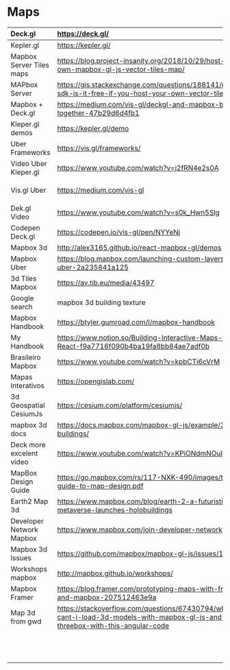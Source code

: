 # Maps

<table>
  <thead>
    <tr>
      <th style="text-align:left">Deck.gl</th>
      <th style="text-align:left"><a href="https://deck.gl/">https://deck.gl/</a>
      </th>
    </tr>
  </thead>
  <tbody>
    <tr>
      <td style="text-align:left">Kepler.gl</td>
      <td style="text-align:left"><a href="https://kepler.gl/">https://kepler.gl/</a>
      </td>
    </tr>
    <tr>
      <td style="text-align:left">Mapbox Server Tiles maps</td>
      <td style="text-align:left"><a href="https://blog.project-insanity.org/2018/10/29/host-your-own-mapbox-gl-js-vector-tiles-map/">https://blog.project-insanity.org/2018/10/29/host-your-own-mapbox-gl-js-vector-tiles-map/</a>
      </td>
    </tr>
    <tr>
      <td style="text-align:left">MAPbox Server</td>
      <td style="text-align:left"><a href="https://gis.stackexchange.com/questions/188141/mapbox-sdk-is-it-free-if-you-host-your-own-vector-tiles">https://gis.stackexchange.com/questions/188141/mapbox-sdk-is-it-free-if-you-host-your-own-vector-tiles</a>
      </td>
    </tr>
    <tr>
      <td style="text-align:left">Mapbox + Deck.gl</td>
      <td style="text-align:left"><a href="https://medium.com/vis-gl/deckgl-and-mapbox-better-together-47b29d6d4fb1">https://medium.com/vis-gl/deckgl-and-mapbox-better-together-47b29d6d4fb1</a>
      </td>
    </tr>
    <tr>
      <td style="text-align:left">Kleper.gl demos</td>
      <td style="text-align:left"><a href="https://kepler.gl/demo">https://kepler.gl/demo</a>
      </td>
    </tr>
    <tr>
      <td style="text-align:left">Uber Frameworks</td>
      <td style="text-align:left"><a href="https://vis.gl/frameworks/">https://vis.gl/frameworks/</a>
      </td>
    </tr>
    <tr>
      <td style="text-align:left">Video Uber Kleper.gl</td>
      <td style="text-align:left"><a href="https://www.youtube.com/watch?v=i2fRN4e2s0A">https://www.youtube.com/watch?v=i2fRN4e2s0A</a>
      </td>
    </tr>
    <tr>
      <td style="text-align:left">Vis.gl Uber</td>
      <td style="text-align:left">
        <p><a href="https://medium.com/vis-gl">https://medium.com/vis-gl</a>
        </p>
        <p></p>
      </td>
    </tr>
    <tr>
      <td style="text-align:left">Dek.gl Video</td>
      <td style="text-align:left"><a href="https://www.youtube.com/watch?v=s0k_Hwn5Slg">https://www.youtube.com/watch?v=s0k_Hwn5Slg</a>
      </td>
    </tr>
    <tr>
      <td style="text-align:left">Codepen Deck.gl</td>
      <td style="text-align:left"><a href="https://codepen.io/vis-gl/pen/NYYeNj">https://codepen.io/vis-gl/pen/NYYeNj</a>
      </td>
    </tr>
    <tr>
      <td style="text-align:left">Mapbox 3d</td>
      <td style="text-align:left"><a href="http://alex3165.github.io/react-mapbox-gl/demos">http://alex3165.github.io/react-mapbox-gl/demos</a>
      </td>
    </tr>
    <tr>
      <td style="text-align:left">Mapbox Uber</td>
      <td style="text-align:left"><a href="https://blog.mapbox.com/launching-custom-layers-with-uber-2a235841a125">https://blog.mapbox.com/launching-custom-layers-with-uber-2a235841a125</a>
      </td>
    </tr>
    <tr>
      <td style="text-align:left">3d Tiles Mapbox</td>
      <td style="text-align:left"><a href="https://av.tib.eu/media/43497">https://av.tib.eu/media/43497</a>
      </td>
    </tr>
    <tr>
      <td style="text-align:left">Google search</td>
      <td style="text-align:left">mapbox 3d building texture</td>
    </tr>
    <tr>
      <td style="text-align:left">Mapbox Handbook</td>
      <td style="text-align:left"><a href="https://btyler.gumroad.com/l/mapbox-handbook">https://btyler.gumroad.com/l/mapbox-handbook</a>
      </td>
    </tr>
    <tr>
      <td style="text-align:left">My Handbook</td>
      <td style="text-align:left"><a href="https://www.notion.so/Building-Interactive-Maps-with-React-f9a7716f090b4ba19fa8bb84ae7adf0b">https://www.notion.so/Building-Interactive-Maps-with-React-f9a7716f090b4ba19fa8bb84ae7adf0b</a>
      </td>
    </tr>
    <tr>
      <td style="text-align:left">Brasileiro Mapbox</td>
      <td style="text-align:left"><a href="https://www.youtube.com/watch?v=kpbCTi6cVrM">https://www.youtube.com/watch?v=kpbCTi6cVrM</a>
      </td>
    </tr>
    <tr>
      <td style="text-align:left">Mapas Interativos</td>
      <td style="text-align:left"><a href="https://opengislab.com/">https://opengislab.com/</a>
      </td>
    </tr>
    <tr>
      <td style="text-align:left">3d Geospatial CesiumJs</td>
      <td style="text-align:left"><a href="https://cesium.com/platform/cesiumjs/">https://cesium.com/platform/cesiumjs/</a>
      </td>
    </tr>
    <tr>
      <td style="text-align:left">mapbox 3d docs</td>
      <td style="text-align:left"><a href="https://docs.mapbox.com/mapbox-gl-js/example/3d-buildings/">https://docs.mapbox.com/mapbox-gl-js/example/3d-buildings/</a>
      </td>
    </tr>
    <tr>
      <td style="text-align:left">Deck more excelent video</td>
      <td style="text-align:left"><a href="https://www.youtube.com/watch?v=KPiONdmNOuI">https://www.youtube.com/watch?v=KPiONdmNOuI</a>
      </td>
    </tr>
    <tr>
      <td style="text-align:left">MapBox Design Guide</td>
      <td style="text-align:left"><a href="https://go.mapbox.com/rs/117-NXK-490/images/the-guide-to-map-design.pdf">https://go.mapbox.com/rs/117-NXK-490/images/the-guide-to-map-design.pdf</a>
      </td>
    </tr>
    <tr>
      <td style="text-align:left">Earth2 Map 3d</td>
      <td style="text-align:left"><a href="https://www.mapbox.com/blog/earth-2-a-futuristic-metaverse-launches-holobuildings">https://www.mapbox.com/blog/earth-2-a-futuristic-metaverse-launches-holobuildings</a>
      </td>
    </tr>
    <tr>
      <td style="text-align:left">Developer Network Mapbox</td>
      <td style="text-align:left"><a href="https://www.mapbox.com/join-developer-network">https://www.mapbox.com/join-developer-network</a>
      </td>
    </tr>
    <tr>
      <td style="text-align:left">Mapbox 3d Issues</td>
      <td style="text-align:left"><a href="https://github.com/mapbox/mapbox-gl-js/issues/10950">https://github.com/mapbox/mapbox-gl-js/issues/10950</a>
      </td>
    </tr>
    <tr>
      <td style="text-align:left">Workshops mapbox</td>
      <td style="text-align:left"><a href="http://mapbox.github.io/workshops/">http://mapbox.github.io/workshops/</a>
      </td>
    </tr>
    <tr>
      <td style="text-align:left">Mapbox Framer</td>
      <td style="text-align:left"><a href="https://blog.framer.com/prototyping-maps-with-framer-and-mapbox-207512463e9a">https://blog.framer.com/prototyping-maps-with-framer-and-mapbox-207512463e9a</a>
      </td>
    </tr>
    <tr>
      <td style="text-align:left">Map 3d from gwd</td>
      <td style="text-align:left"><a href="https://stackoverflow.com/questions/67430794/why-cant-i-load-3d-models-with-mapbox-gl-js-and-threebox-with-this-angular-code">https://stackoverflow.com/questions/67430794/why-cant-i-load-3d-models-with-mapbox-gl-js-and-threebox-with-this-angular-code</a>
      </td>
    </tr>
    <tr>
      <td style="text-align:left"></td>
      <td style="text-align:left"></td>
    </tr>
    <tr>
      <td style="text-align:left"></td>
      <td style="text-align:left"></td>
    </tr>
    <tr>
      <td style="text-align:left"></td>
      <td style="text-align:left"></td>
    </tr>
    <tr>
      <td style="text-align:left"></td>
      <td style="text-align:left"></td>
    </tr>
    <tr>
      <td style="text-align:left"></td>
      <td style="text-align:left"></td>
    </tr>
    <tr>
      <td style="text-align:left"></td>
      <td style="text-align:left"></td>
    </tr>
    <tr>
      <td style="text-align:left"></td>
      <td style="text-align:left"></td>
    </tr>
    <tr>
      <td style="text-align:left"></td>
      <td style="text-align:left"></td>
    </tr>
    <tr>
      <td style="text-align:left"></td>
      <td style="text-align:left"></td>
    </tr>
    <tr>
      <td style="text-align:left"></td>
      <td style="text-align:left"></td>
    </tr>
    <tr>
      <td style="text-align:left"></td>
      <td style="text-align:left"></td>
    </tr>
    <tr>
      <td style="text-align:left"></td>
      <td style="text-align:left"></td>
    </tr>
  </tbody>
</table>



